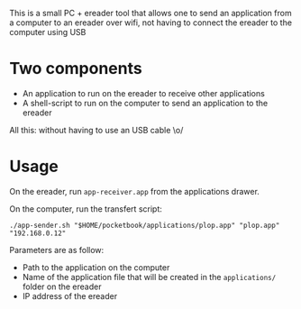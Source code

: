 
This is a small PC + ereader tool that allows one to send an application from a computer to an
ereader over wifi, not having to connect the ereader to the computer using USB

# Two components

 * An application to run on the ereader to receive other applications
 * A shell-script to run on the computer to send an application to the ereader

All this: without having to use an USB cable \o/


# Usage

On the ereader, run `app-receiver.app` from the applications drawer.

On the computer, run the transfert script:

```
./app-sender.sh "$HOME/pocketbook/applications/plop.app" "plop.app" "192.168.0.12"
```

Parameters are as follow:

 * Path to the application on the computer
 * Name of the application file that will be created in the `applications/` folder on the ereader
 * IP address of the ereader

